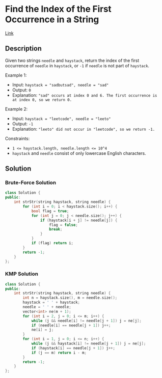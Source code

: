 # Find the Index of the First Occurrence in a String

[Link](https://leetcode.com/problems/find-the-index-of-the-first-occurrence-in-a-string/description/)

## Description

Given two strings `needle` and `haystack`, return the index of the first occurrence of `needle` in `haystack`, or `-1` if `needle` is not part of `haystack`.

Example 1:

- Input: `haystack = "sadbutsad", needle = "sad"`
- Output: `0`
- Explanation: `"sad" occurs at index 0 and 6. The first occurrence is at index 0, so we return 0.`

Example 2:

- Input: `haystack = "leetcode", needle = "leeto"`
- Output: `-1`
- Explanation: `"leeto" did not occur in "leetcode", so we return -1.`

Constraints:

- `1 <= haystack.length, needle.length <= 10^4`
- `haystack` and `needle` consist of only lowercase English characters.

## Solution

### Brute-Force Solution

```C++
class Solution {
public:
    int strStr(string haystack, string needle) {
        for (int i = 0; i < haystack.size(); i++) {
            bool flag = true;
            for (int j = 0; j < needle.size(); j++) {
                if (haystack[i + j] != needle[j]) {
                    flag = false;
                    break;
                }
            }
            if (flag) return i;
        }
        return -1;
    }
};
```

### KMP Solution

```C++
class Solution {
public:
    int strStr(string haystack, string needle) {
        int n = haystack.size(), m = needle.size();
        haystack = ' ' + haystack;
        needle = ' ' + needle;
        vector<int> ne(m + 1);
        for (int i = 2, j = 0; i <= m; i++) {
            while (j && needle[i] != needle[j + 1]) j = ne[j];
            if (needle[i] == needle[j + 1]) j++;
            ne[i] = j;
        }
        for (int i = 1, j = 0; i <= n; i++) {
            while (j && haystack[i] != needle[j + 1]) j = ne[j];
            if (haystack[i] == needle[j + 1]) j++;
            if (j == m) return i - m;
        }
        return -1;
    }
};
```
